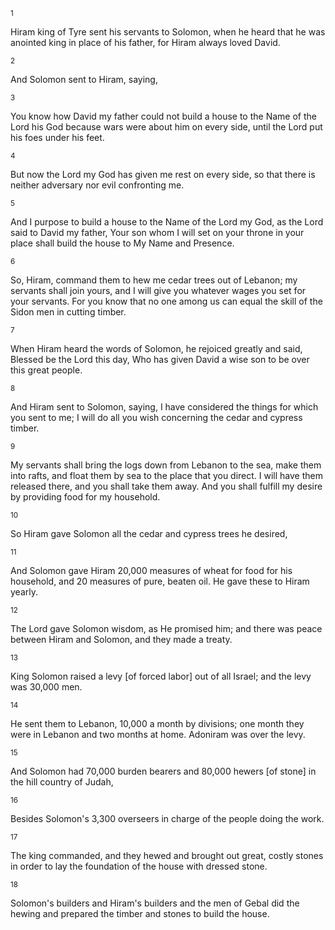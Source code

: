 <sup>1</sup> 

Hiram king of Tyre sent his servants to Solomon, when he heard that he was anointed king in place of his father, for Hiram always loved David. 

<sup>2</sup> 

And Solomon sent to Hiram, saying, 

<sup>3</sup> 

You know how David my father could not build a house to the Name of the Lord his God because wars were about him on every side, until the Lord put his foes under his feet. 

<sup>4</sup> 

But now the Lord my God has given me rest on every side, so that there is neither adversary nor evil confronting me. 

<sup>5</sup> 

And I purpose to build a house to the Name of the Lord my God, as the Lord said to David my father, Your son whom I will set on your throne in your place shall build the house to My Name and Presence. 

<sup>6</sup> 

So, Hiram, command them to hew me cedar trees out of Lebanon; my servants shall join yours, and I will give you whatever wages you set for your servants. For you know that no one among us can equal the skill of the Sidon men in cutting timber. 

<sup>7</sup> 

When Hiram heard the words of Solomon, he rejoiced greatly and said, Blessed be the Lord this day, Who has given David a wise son to be over this great people. 

<sup>8</sup> 

And Hiram sent to Solomon, saying, I have considered the things for which you sent to me; I will do all you wish concerning the cedar and cypress timber. 

<sup>9</sup> 

My servants shall bring the logs down from Lebanon to the sea, make them into rafts, and float them by sea to the place that you direct. I will have them released there, and you shall take them away. And you shall fulfill my desire by providing food for my household. 

<sup>10</sup> 

So Hiram gave Solomon all the cedar and cypress trees he desired, 

<sup>11</sup> 

And Solomon gave Hiram 20,000 measures of wheat for food for his household, and 20 measures of pure, beaten oil. He gave these to Hiram yearly. 

<sup>12</sup> 

The Lord gave Solomon wisdom, as He promised him; and there was peace between Hiram and Solomon, and they made a treaty. 

<sup>13</sup> 

King Solomon raised a levy [of forced labor] out of all Israel; and the levy was 30,000 men. 

<sup>14</sup> 

He sent them to Lebanon, 10,000 a month by divisions; one month they were in Lebanon and two months at home. Adoniram was over the levy. 

<sup>15</sup> 

And Solomon had 70,000 burden bearers and 80,000 hewers [of stone] in the hill country of Judah, 

<sup>16</sup> 

Besides Solomon's 3,300 overseers in charge of the people doing the work. 

<sup>17</sup> 

The king commanded, and they hewed and brought out great, costly stones in order to lay the foundation of the house with dressed stone. 

<sup>18</sup> 

Solomon's builders and Hiram's builders and the men of Gebal did the hewing and prepared the timber and stones to build the house.